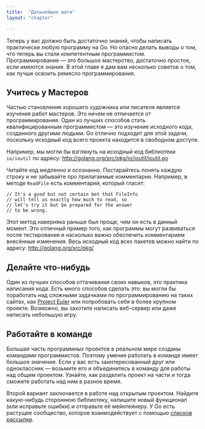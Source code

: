 ```yaml
---
title:  "Дальнейшие шаги"
layout: "chapter"

---
```


Теперь у вас должно быть достаточно знаний, чтобы написать практически любую программу на Go. Но опасно делать выводы о том, что теперь вы стали компетентным программистом. Программирование — это большое мастерство, достаточно простое, если имеются знания. В этой главе я дам вам несколько советов о том, как лучше освоить ремесло программирования.

## Учитесь у Мастеров

Частью становления хорошего художника или писателя является изучения работ мастеров. Это ничем не отличается от программирования. Один из лучших способов стать квалифицированным программистом — это изучение исходного кода, созданного другими людьми. Go отлично подходит для этой задачи, поскольку исходный код всего проекта находится в свободном доступе.

Например, мы могли бы взглянуть на исходный код библиотеки `io/ioutil` по адресу: http://golang.org/src/pkg/io/ioutil/ioutil.go

Читайте код медленно и осознанно. Постарайтесь понять каждую строку и не забывайте про прилагаемые комментарии. Например, в методе `ReadFile` есть комментарий, который гласит:

    // It's a good but not certain bet that FileInfo
    // will tell us exactly how much to read, so
    // let's try it but be prepared for the answer
    // to be wrong.

Этот метод наверняка раньше был проще, чем он есть в данный момент. Это отличный пример того, как программы могут развиваться после тестирования и насколько важно обеспечить комментарием внесённые изменения. Весь исходный код всех пакетов можно найти по адресу: http://golang.org/src/pkg/

## Делайте что-нибудь

Один из лучших способов оттачивания своих навыков, это практика написания кода. Есть много способов сделать это: вы могли бы поработать над сложными задачками по программированию на таких сайтах, как [Project Euler][1] или попробовать себя в более крупном проекте. Возможно, вы захотите написать веб-сервер или даже написать небольшую игру.

## Работайте в команде

Большая часть программных проектов в реальном мире созданы командами программистов. Поэтому умение работать в команде имеет большое значение. Если у вас есть заинтересованный друг или одноклассник — возьмите его и объединитесь в команду для работы над общим проектом. Узнайте, как разделить проект на части и тогда сможете работать над ним в разное время. 

Второй вариант заключается в работе над открытым проектом. Найдите какую-нибудь стороннюю библиотеку, напишите новый функционал (или исправьте ошибки) и отправьте её мейнтейнеру. У Go есть растущее сообщество, которое взаимодействует с помощью [списков рассылки][2].


[1]: http://projecteuler.net/
[2]: http://groups.google.com/group/golang-nuts
